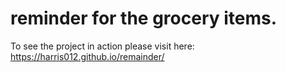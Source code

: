 # reminder for the grocery items.
To see the project in action please visit here: https://harris012.github.io/remainder/
